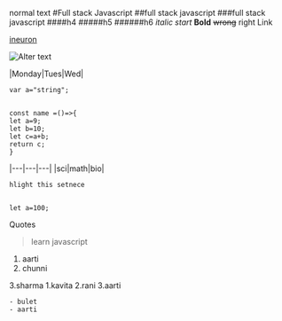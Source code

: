 normal text
#Full stack Javascript
##full stack javascript
###full stack javascript
####h4
#####h5
######h6
_italic start_
**Bold**
~~wrong~~  right
Link

[ineuron](https://ineuron.ai/course/Full-Stack-JavaScript-Bootcamp-2.0 "over upper")

![Alter text](https://ineuron.ai/images/ineuron-logo.png)

|Monday|Tues|Wed|



    var a="string";


    const name =()=>{
    let a=9;
    let b=10;
    let c=a+b;
    return c;
    }
|---|---|---|
|sci|math|bio|

`hlight this setnece`

``` name of lanuage

let a=100;
```
Quotes
>learn javascript

1. aarti
2. chunni

3.sharma
    1.kavita
    2.rani
    3.aarti

    - bulet
    - aarti

    

